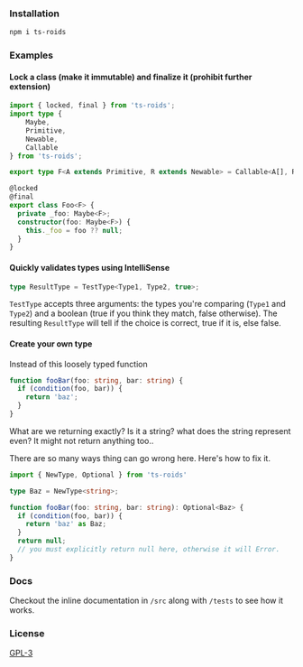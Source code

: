 ### Installation 
```bash
npm i ts-roids
```

### Examples
#### Lock a class (make it immutable) and finalize it (prohibit further extension)
```ts
import { locked, final } from 'ts-roids';
import type { 
    Maybe,
    Primitive,
    Newable,
    Callable
} from 'ts-roids';

export type F<A extends Primitive, R extends Newable> = Callable<A[], R>;

@locked
@final
export class Foo<F> {
  private _foo: Maybe<F>;
  constructor(foo: Maybe<F>) {
    this._foo = foo ?? null;
  }
}
```
#### Quickly validates types using IntelliSense
```typescript 
type ResultType = TestType<Type1, Type2, true>;
```
``TestType`` accepts three arguments: the types you're comparing (``Type1`` and ``Type2``) and a boolean (true if you think they match, false otherwise). The resulting ``ResultType`` will tell if the choice is correct, true if it is, else false.
#### Create your own type 
Instead of this loosely typed function
```typescript 
function fooBar(foo: string, bar: string) {
  if (condition(foo, bar)) {
    return 'baz';
  }
}
```
What are we returning exactly? Is it a string? what does the string represent even? 
It might not return anything too..

There are so many ways thing can go wrong here. 
Here's how to fix it.
```typescript 
import { NewType, Optional } from 'ts-roids' 

type Baz = NewType<string>;

function fooBar(foo: string, bar: string): Optional<Baz> {
  if (condition(foo, bar)) {
    return 'baz' as Baz;
  }
  return null; 
  // you must explicitly return null here, otherwise it will Error.
}
```
### Docs
Checkout the inline documentation in `/src` along with `/tests` to see how it works.
### License 
[GPL-3](/LICENSE)